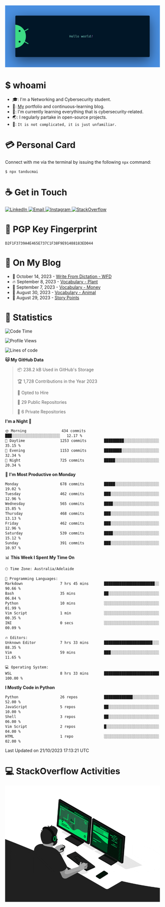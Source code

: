 <p align="center"><img src="assets/banner.png" /></p>

[//]: ![](https://github.com/tanducmai/tanducmai/actions/workflows/waka-stats.yml/badge.svg)
[//]: ![](https://github.com/tanducmai/tanducmai/actions/workflows/latest-blogs.yml/badge.svg)
[//]: ![](https://github.com/tanducmai/tanducmai/actions/workflows/stackoverflow-activities.yml/badge.svg)

# $ whoami

- :mortar_board:: I'm a Networking and Cybersecurity student.
- :telescope:: [My](https://tanducmai.com/) portfolio and continuous-learning blog.
- :seedling:: I'm currently learning everything that is cybersecurity-related.
- :earth_asia:: I regularly partake in open-source projects.
- :speech_balloon:: `It is not complicated, it is just unfamiliar.`

# :credit_card: Personal Card

Connect with me via the terminal by issuing the following `npx` command:

```bash
$ npx tanducmai
```

# :coffee: Get in Touch

<a target="_blank" href="https://www.linkedin.com/in/tanducmai/">
  <img alt="LinkedIn" src="https://img.shields.io/badge/LinkedIn-0077B5?style=for-the-badge&logo=linkedin&logoColor=white" />
</a>
<a target="_blank" href="mailto:henryfromvietnam@gmail.com">
  <img alt="Email" src="https://img.shields.io/badge/Gmail-D14836?style=for-the-badge&logo=gmail&logoColor=white" />
</a>
<a target="_blank" href="https://www.instagram.com/henry.maii/">
  <img alt="Instagram" src="https://img.shields.io/badge/Instagram-E4405F?style=for-the-badge&logo=instagram&logoColor=white" />
</a>
<a target="_blank" href="https://stackoverflow.com/users/16999206/tanducmai">
  <img alt="StackOverflow" src="https://img.shields.io/static/v1?message=Stackoverflow&logo=stackoverflow&label=&color=FE7A16&logoColor=white&labelColor=&style=for-the-badge" />
</a>

# :closed_lock_with_key: PGP Key Fingerprint

`D2F1F3739A4E465E737C1F38F9E91488183ED044`

# :scroll: On My Blog

<!-- BLOG-POST-LIST:START -->
 - 💯 October 14, 2023 - [Write From Dictation - WFD](https://tanducmai.com/posts/glossaries/pte/wfd/)
 - 🔥 September 8, 2023 - [Vocabulary - Plant](https://tanducmai.com/posts/glossaries/vocabulary/vocabulary-plant/)
 - 💫 September 7, 2023 - [Vocabulary - Money](https://tanducmai.com/posts/glossaries/vocabulary/vocabulary-money/)
 - 🚀 August 30, 2023 - [Vocabulary - Animal](https://tanducmai.com/posts/glossaries/vocabulary/vocabulary-animal/)
 - 🌮 August 29, 2023 - [Story Points](https://tanducmai.com/posts/agile-development-and-governance/story-points/)<!-- BLOG-POST-LIST:END -->

# :1234: Statistics

<!--START_SECTION:waka-->
![Code Time](http://img.shields.io/badge/Code%20Time-138%20hrs%2035%20mins-blue)

![Profile Views](http://img.shields.io/badge/Profile%20Views-0-blue)

![Lines of code](https://img.shields.io/badge/From%20Hello%20World%20I%27ve%20Written-9.1%20million%20lines%20of%20code-blue)

**🐱 My GitHub Data** 

> 📦 238.2 kB Used in GitHub's Storage 
 > 
> 🏆 1,728 Contributions in the Year 2023
 > 
> 💼 Opted to Hire
 > 
> 📜 29 Public Repositories 
 > 
> 🔑 6 Private Repositories 
 > 
**I'm a Night 🦉** 

```text
🌞 Morning                434 commits         ███░░░░░░░░░░░░░░░░░░░░░░   12.17 % 
🌆 Daytime                1253 commits        █████████░░░░░░░░░░░░░░░░   35.15 % 
🌃 Evening                1153 commits        ████████░░░░░░░░░░░░░░░░░   32.34 % 
🌙 Night                  725 commits         █████░░░░░░░░░░░░░░░░░░░░   20.34 % 
```
📅 **I'm Most Productive on Monday** 

```text
Monday                   678 commits         █████░░░░░░░░░░░░░░░░░░░░   19.02 % 
Tuesday                  462 commits         ███░░░░░░░░░░░░░░░░░░░░░░   12.96 % 
Wednesday                565 commits         ████░░░░░░░░░░░░░░░░░░░░░   15.85 % 
Thursday                 468 commits         ███░░░░░░░░░░░░░░░░░░░░░░   13.13 % 
Friday                   462 commits         ███░░░░░░░░░░░░░░░░░░░░░░   12.96 % 
Saturday                 539 commits         ████░░░░░░░░░░░░░░░░░░░░░   15.12 % 
Sunday                   391 commits         ███░░░░░░░░░░░░░░░░░░░░░░   10.97 % 
```


📊 **This Week I Spent My Time On** 

```text
🕑︎ Time Zone: Australia/Adelaide

💬 Programming Languages: 
Markdown                 7 hrs 45 mins       ███████████████████████░░   90.66 % 
Bash                     35 mins             ██░░░░░░░░░░░░░░░░░░░░░░░   06.84 % 
Python                   10 mins             ░░░░░░░░░░░░░░░░░░░░░░░░░   01.99 % 
Vim Script               1 min               ░░░░░░░░░░░░░░░░░░░░░░░░░   00.35 % 
INI                      0 secs              ░░░░░░░░░░░░░░░░░░░░░░░░░   00.09 % 

🔥 Editors: 
Unknown Editor           7 hrs 33 mins       ██████████████████████░░░   88.35 % 
Vim                      59 mins             ███░░░░░░░░░░░░░░░░░░░░░░   11.65 % 

💻 Operating System: 
WSL                      8 hrs 33 mins       █████████████████████████   100.00 % 
```

**I Mostly Code in Python** 

```text
Python                   26 repos            █████████████░░░░░░░░░░░░   52.00 % 
JavaScript               5 repos             ██░░░░░░░░░░░░░░░░░░░░░░░   10.00 % 
Shell                    3 repos             ██░░░░░░░░░░░░░░░░░░░░░░░   06.00 % 
Vim Script               2 repos             █░░░░░░░░░░░░░░░░░░░░░░░░   04.00 % 
HTML                     1 repo              ░░░░░░░░░░░░░░░░░░░░░░░░░   02.00 % 
```




 Last Updated on 21/10/2023 17:13:21 UTC
<!--END_SECTION:waka-->

# :computer: StackOverflow Activities

<!-- STACKOVERFLOW:START -->
<!-- STACKOVERFLOW:END -->

<p align="center"><img src="assets/developer.gif" /></p>
